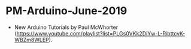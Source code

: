 # PM-Arduino-June-2019
* New Arduino Tutorials by Paul McWhorter (https://www.youtube.com/playlist?list=PLGs0VKk2DiYw-L-RibttcvK-WBZm8WLEP).
